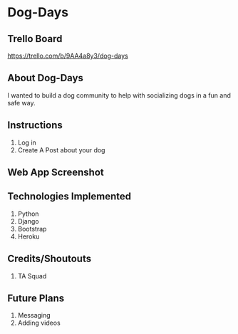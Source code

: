 # Dog-Days

## Trello Board 
https://trello.com/b/9AA4a8y3/dog-days

## About Dog-Days
I wanted to build a dog community to help with socializing dogs in a fun and safe way. 

## Instructions

1. Log in 
2. Create A Post about your dog  

## Web App Screenshot



## Technologies Implemented

1. Python
2. Django
3. Bootstrap
4. Heroku

## Credits/Shoutouts

1. TA Squad 

## Future Plans
1. Messaging
2. Adding videos
